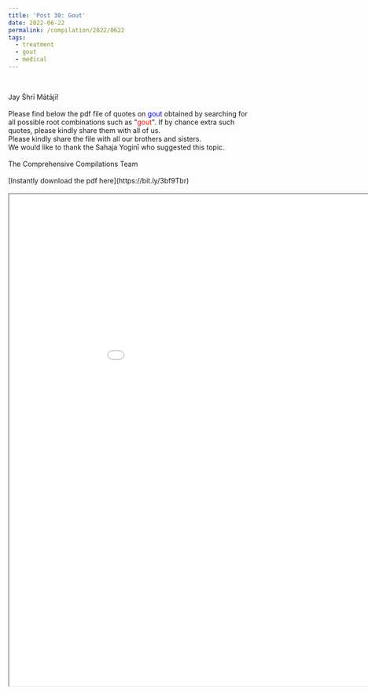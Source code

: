 ```yaml
---
title: 'Post 30: Gout'
date: 2022-06-22
permalink: /compilation/2022/0622
tags:
  - treatment
  - gout
  - medical
---
```


<br>
<p>
Jay Śhrī Mātājī!<br>
<br>
Please find below the pdf file of quotes on <font color="blue">gout</font> obtained by searching for all possible root combinations such as "<font color="red">gout</font>". If by chance extra such quotes, please kindly share them with all of us.<br>
Please kindly share the file with all our brothers and sisters.<br>
We would like to thank the Sahaja Yoginī who suggested this topic.<br>
<br>
The Comprehensive Compilations Team<br>
<br>
[Instantly download the pdf here](https://bit.ly/3bf9Tbr)<br>
<br>
<iframe src="/pdf/#/files/Gout.pdf" width="1000px" height="1000px"></iframe>
</p>